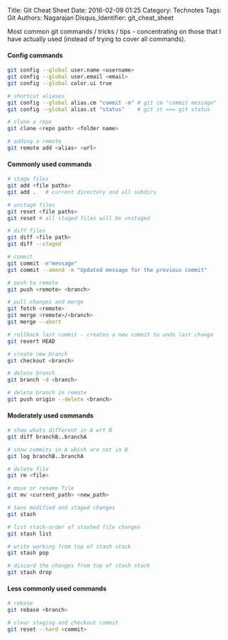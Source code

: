 Title: Git Cheat Sheet
Date: 2016-02-09 01:25
Category: Technotes
Tags: Git
Authors: Nagarajan
Disqus_Identifier: git_cheat_sheet

Most common git commands / tricks / tips - concentrating on those that I have actually used (instead of trying to cover all commands).

<h4>Config commands</h4>

```bash
git config --global user.name <username>
git config --global user.email <email>
git config --global color.ui true

# shortcut aliases
git config --global alias.cm "commit -m" # git cm "commit message"
git config --global alias.st "status"    # git st === git status

# clone a repo
git clone <repo path> <folder name>

# adding a remote
git remote add <alias> <url>
```

<h4>Commonly used commands</h4>

```bash
# stage files
git add <file paths>
git add .   # current directory and all subdirs

# unstage files
git reset <file paths>
git reset # all staged files will be unstaged

# diff files
git diff <file path>
git diff --staged

# commit
git commit -m"message"
git commit --amend -m "Updated message for the previous commit"

# push to remote
git push <remote> <branch>

# pull changes and merge
git fetch <remote>
git merge <remote>/<branch>
git merge --abort

# rollback last commit - creates a new commit to undo last change
git revert HEAD

# create new branch
git checkout <branch>

# delete branch
git branch -d <branch>

# delete branch in remote
git push origin --delete <branch>
```


<h4>Moderately used commands</h4>

```bash
# show whats different in A wrt B
git diff branchB..branchA

# show commits in A which are not in B
git log branchB..branchA

# delete file
git rm <file>

# move or rename file
git mv <current_path> <new_path>

# Save modified and staged changes
git stash

# list stack-order of stashed file changes
git stash list

# write working from top of stash stack
git stash pop

# discard the changes from top of stash stack
git stash drop
```

<h4>Less commonly used commands</h4>

```bash
# rebase
git rebase <branch>

# clear staging and checkout commit
git reset --hard <commit>
```
